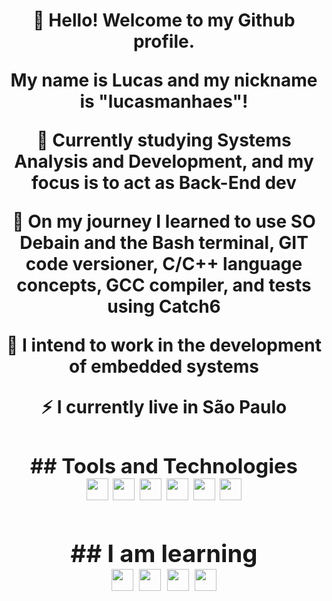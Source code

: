 <div>
<h1 align="center">👋 Hello! Welcome to my Github profile.
<div/>
          
<p> My name is Lucas and my nickname is "lucasmanhaes"!

<p>🔭 Currently studying Systems Analysis and Development, and my focus is to act as Back-End dev

<p>🌱 On my journey I learned to use SO Debain and the Bash terminal, GIT code versioner, C/C++ language concepts, GCC compiler, and tests using Catch6

<p>🤔 I intend to work in the development of embedded systems

<p>⚡ I currently live in São Paulo

<h3>## Tools and Technologies

<div display"flex">          
<img style="width: 35px; height: 35px;" src="https://cdn.jsdelivr.net/gh/devicons/devicon/icons/debian/debian-plain-wordmark.svg" />
<img style="width: 35px; height: 35px;" src="https://cdn.jsdelivr.net/gh/devicons/devicon/icons/bash/bash-original.svg" />
<img style="width: 35px; height: 35px;" src="https://cdn.jsdelivr.net/gh/devicons/devicon/icons/git/git-original.svg" />          
<img style="width: 35px; height: 35px;" src="https://cdn.jsdelivr.net/gh/devicons/devicon/icons/c/c-original.svg" />
<img style="width: 35px; height: 35px;" src="https://cdn.jsdelivr.net/gh/devicons/devicon/icons/cplusplus/cplusplus-original.svg" />
<img style="width: 35px; height: 35px;" src="https://cdn.jsdelivr.net/gh/devicons/devicon/icons/gcc/gcc-original.svg" />
          
<div/>          

<h3>## I am learning

<div display"flex">           
<img style="width: 35px; height: 35px;" src="https://cdn.jsdelivr.net/gh/devicons/devicon/icons/python/python-original.svg" />
<img style="width: 35px; height: 35px;" src="https://cdn.jsdelivr.net/gh/devicons/devicon/icons/java/java-original.svg" />
<img style="width: 35px; height: 35px;" src="https://cdn.jsdelivr.net/gh/devicons/devicon/icons/mysql/mysql-original.svg" />  
<img style="width: 35px; height: 35px;" src="https://cdn.jsdelivr.net/gh/devicons/devicon/icons/docker/docker-original.svg" />   
<div/>      
